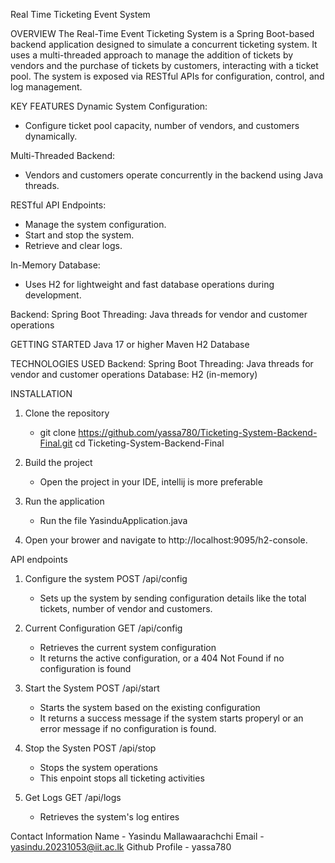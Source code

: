 Real Time Ticketing Event System 

OVERVIEW
The Real-Time Event Ticketing System is a Spring Boot-based backend application designed to simulate a concurrent ticketing system. 
It uses a multi-threaded approach to manage the addition of tickets by vendors and the purchase of tickets by customers, 
interacting with a ticket pool. The system is exposed via RESTful APIs for configuration, control, and log management.

KEY FEATURES
Dynamic System Configuration:
 - Configure ticket pool capacity, number of vendors, and customers dynamically.
   
Multi-Threaded Backend:
 - Vendors and customers operate concurrently in the backend using Java threads.

RESTful API Endpoints:
 - Manage the system configuration.
 - Start and stop the system.
 - Retrieve and clear logs.

In-Memory Database:
 - Uses H2 for lightweight and fast database operations during development.


Backend: Spring Boot
Threading: Java threads for vendor and customer operations

GETTING STARTED
Java 17 or higher
Maven
H2 Database

TECHNOLOGIES USED
Backend: Spring Boot
Threading: Java threads for vendor and customer operations
Database: H2 (in-memory)

INSTALLATION
1. Clone the repository
   - git clone https://github.com/yassa780/Ticketing-System-Backend-Final.git
     cd Ticketing-System-Backend-Final

2. Build the project
    - Open the project in your IDE, intellij is more preferable

3. Run the application
    - Run the file YasinduApplication.java
      
4. Open your brower and navigate to http://localhost:9095/h2-console.

API endpoints
1. Configure the system
   POST /api/config
    - Sets up the system by sending configuration details like the total tickets, number of vendor and customers.

2. Current Configuration
   GET /api/config
    - Retrieves the current system configuration
    - It returns the active configuration, or a 404 Not Found if no configuration is found

 3. Start the System
    POST /api/start
     - Starts the system based on the existing configuration
     - It returns a success message if the system starts properyl or an error message if no configuration is found.
 4. Stop the Systen
    POST /api/stop
     - Stops the system operations
     - This enpoint stops all ticketing activities
 5. Get Logs
    GET /api/logs
     - Retrieves the system's log entires

Contact Information
Name - Yasindu Mallawaarachchi
Email - yasindu.20231053@iit.ac.lk
Github Profile - yassa780
     




